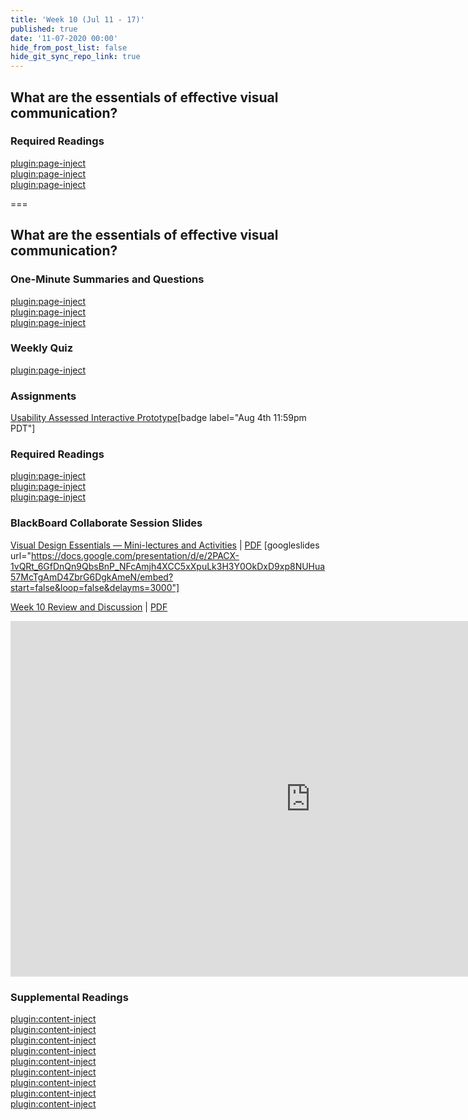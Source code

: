 ```yaml
---
title: 'Week 10 (Jul 11 - 17)'
published: true
date: '11-07-2020 00:00'
hide_from_post_list: false
hide_git_sync_repo_link: true
---
```


## What are the essentials of effective visual communication?  

### Required Readings  
[plugin:page-inject](../../weekly-readings/week-10-1?template=partials/embedlycardlinkonly)  
[plugin:page-inject](../../weekly-readings/week-10-2?template=partials/embedlycardlinkonly)  
[plugin:page-inject](../../weekly-readings/week-10-3?template=partials/embedlycardlinkonly)  

===

## **What are the essentials of effective visual communication?**

### One-Minute Summaries and Questions  
[plugin:page-inject](../../canvaslms-assignments/one-minute-summaries/week-10-1)  
[plugin:page-inject](../../canvaslms-assignments/one-minute-summaries/week-10-2)  
[plugin:page-inject](../../canvaslms-assignments/one-minute-summaries/week-10-3)  

### Weekly Quiz
[plugin:page-inject](../../canvaslms-assignments/weekly-review-quizzes/week-10)  

### Assignments
[Usability Assessed Interactive Prototype](https://canvas.sfu.ca/courses/53207/assignments/457113)[badge label="Aug 4th 11:59pm PDT"]  

### Required Readings  
[plugin:page-inject](../../weekly-readings/week-10-1?template=partials/embedlycardlinkonly)  
[plugin:page-inject](../../weekly-readings/week-10-2?template=partials/embedlycardlinkonly)  
[plugin:page-inject](../../weekly-readings/week-10-3?template=partials/embedlycardlinkonly)  

### BlackBoard Collaborate Session Slides
[Visual Design Essentials — Mini-lectures and Activities](https://docs.google.com/presentation/d/e/2PACX-1vTD1T1sBFXCKgUf2qGXhfQCso5ERbskoX8hr76bWZsZ6RM6pkdaMb6IvFHwI-0h-4lz94meHc6avxMX/pub?start=false&loop=false&delayms=3000)  | [PDF](https://canvas.sfu.ca/courses/53207/files/folder/Downloads/Slides%20PDFs/Mini-Lectures%20and%20Activities/Week-10)
[googleslides url="https://docs.google.com/presentation/d/e/2PACX-1vQRt_6GfDnQn9QbsBnP_NFcAmjh4XCC5xXpuLk3H3Y0OkDxD9xp8NUHua57McTgAmD4ZbrG6DgkAmeN/embed?start=false&loop=false&delayms=3000"]

[Week 10 Review and Discussion](https://docs.google.com/presentation/d/e/2PACX-1vTbPvVfqn7_quv4FiJ1JqQP7d0_g0B-Xt9H5fiKpn7EtTTucgfvxnoTjj_sulPv5oRkYu0oG1VNkvqd/pub?start=false&loop=false&delayms=3000)  | [PDF](https://canvas.sfu.ca/courses/53207/files/folder/Downloads/Slides%20PDFs/Review%20and%20Discussion/Week-10)
<div class="grav-youtube"><iframe src="https://docs.google.com/presentation/d/e/2PACX-1vSlcx0_6wH_i25kRpRuo018safH7EzloDJf_mUcH3Ab5x74i47afjO0KRSHAerzrJZeb0pAcFcZQy1b/embed?start=false&loop=false&delayms=3000" frameborder="0" width="960" height="569" allowfullscreen="true" mozallowfullscreen="true" webkitallowfullscreen="true"></iframe></div>

### Supplemental Readings  
[plugin:content-inject](../../ux-techniques-guide/how-to-bridge-the-gap-between-the-problem-space-and-design-space/accessibility)  
[plugin:content-inject](../../ux-techniques-guide/what-are-the-essentials-of-effective-visual-communication/color)  
[plugin:content-inject](../../ux-techniques-guide/what-are-the-essentials-of-effective-visual-communication/grids)  
[plugin:content-inject](../../ux-techniques-guide/what-are-the-essentials-of-effective-visual-communication/hierarchy)  
[plugin:content-inject](../../ux-techniques-guide/what-are-the-essentials-of-effective-visual-communication/icons)  
[plugin:content-inject](../../ux-techniques-guide/what-are-the-essentials-of-effective-visual-communication/layout)  
[plugin:content-inject](../../ux-techniques-guide/what-are-the-essentials-of-effective-visual-communication/typography)  
[plugin:content-inject](../../ux-techniques-guide/what-are-the-essentials-of-effective-visual-communication/visual-design-principles)  
[plugin:content-inject](../../ux-techniques-guide/what-are-the-essentials-of-effective-visual-communication/visual-interface-design)  
